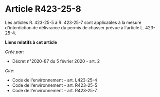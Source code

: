 # Article R423-25-8

Les articles R. 423-25-5 à R. 423-25-7 sont applicables à la mesure d'interdiction de délivrance du permis de chasser prévue
à l'article L. 423-25-4.

**Liens relatifs à cet article**

_Créé par_:

  - Décret n°2020-87 du 5 février 2020 - art. 2

_Cite_:

  - Code de l'environnement - art. L423-25-4
  - Code de l'environnement - art. R423-25-5
  - Code de l'environnement - art. R423-25-7
